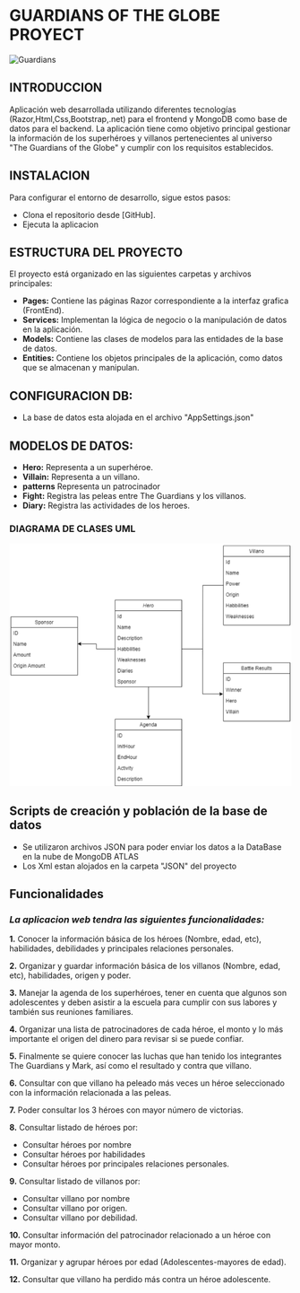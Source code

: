 # **GUARDIANS OF THE GLOBE PROYECT**
![Guardians]( https://imagecomics.com/legacy_images/blog_images/335834916022825.jpg)

## **INTRODUCCION**
Aplicación web desarrollada utilizando diferentes tecnologías (Razor,Html,Css,Bootstrap,.net) para el frontend y MongoDB como base de datos para el backend. La aplicación tiene como objetivo principal gestionar la información de los superhéroes y villanos pertenecientes al universo "The Guardians of the Globe" y cumplir con los requisitos establecidos.

## **INSTALACION**
Para configurar el entorno de desarrollo, sigue estos pasos:

- Clona el repositorio desde [GitHub].
- Ejecuta la aplicacion

## **ESTRUCTURA DEL PROYECTO**
El proyecto está organizado en las siguientes carpetas y archivos principales:
- **Pages:** Contiene las páginas Razor correspondiente a la interfaz grafica (FrontEnd).
- **Services:** Implementan la lógica de negocio o la manipulación de datos en la aplicación. 
- **Models:** Contiene las clases de modelos para las entidades de la base de datos.
- **Entities:** Contiene los objetos principales de la aplicación, como datos que se almacenan y manipulan.

## **CONFIGURACION DB:**
- La base de datos esta alojada en el archivo "AppSettings.json"

## **MODELOS DE DATOS:**
- **Hero:** Representa a un superhéroe.
- **Villain:** Representa a un villano.
- **patterns** Representa un patrocinador
- **Fight:** Registra las peleas entre The Guardians y los villanos.
- **Diary:** Registra las actividades de los heroes.

### DIAGRAMA DE CLASES UML
![Guardians]( https://github.com/sebas000007/GuardiansOfTheGlobeProyect/blob/main/Images/ClassDiagram.png?raw=true)

## Scripts de creación y población de la base de datos
- Se utilizaron archivos JSON para poder enviar los datos a la DataBase en la nube de MongoDB ATLAS
- Los Xml estan alojados en la carpeta "JSON" del proyecto


## **Funcionalidades**
### *La aplicacion web tendra las siguientes funcionalidades:*

**1.** Conocer la información básica de los héroes (Nombre, edad, etc), habilidades, debilidades
  y principales relaciones personales.

**2.** Organizar y guardar información básica de los villanos (Nombre, edad, etc), habilidades,
  origen y poder.

**3.** Manejar la agenda de los superhéroes, tener en cuenta que algunos son adolescentes y
  deben asistir a la escuela para cumplir con sus labores y también sus reuniones familiares.

**4.** Organizar una lista de patrocinadores de cada héroe, el monto y lo más importante el
origen del dinero para revisar si se puede confiar.

**5.** Finalmente se quiere conocer las luchas que han tenido los integrantes The Guardians y
Mark, así como el resultado y contra que villano. 

**6.** Consultar con que villano ha peleado más veces un héroe seleccionado con la información
relacionada a las peleas.

**7.** Poder consultar los 3 héroes con mayor número de victorias.

**8.** Consultar listado de héroes por:
- Consultar héroes por nombre
- Consultar héroes por habilidades
- Consultar héroes por principales relaciones personales.

**9.** Consultar listado de villanos por:
- Consultar villano por nombre
- Consultar villano por origen.
- Consultar villano por debilidad.

**10.** Consultar información del patrocinador relacionado a un héroe con mayor monto.

**11.** Organizar y agrupar héroes por edad (Adolescentes-mayores de edad).

**12.** Consultar que villano ha perdido más contra un héroe adolescente.


